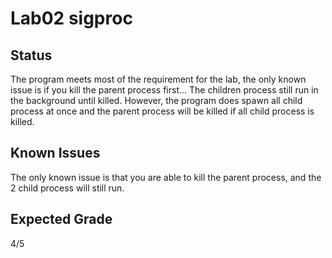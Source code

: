 # Lab02 sigproc
## Status
The program meets most of the requirement for the lab, the only known issue is if you kill the parent process first...
The children process still run in the background until killed. 
However, the program does spawn all child process at once and the parent process will be killed if all child process 
is killed. 
## Known Issues
The only known issue is that you are able to kill the parent process, and the 2 child process will still run. 
## Expected Grade
4/5
